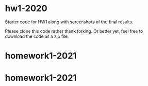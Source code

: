 # hw1-2020
Starter code for HW1 along with screenshots of the final results.

Please clone this code rather thank forking.  Or better yet, feel free to download the code as a zip file.
# homework1-2021
# homework1-2021
